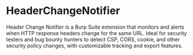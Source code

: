 # HeaderChangeNotifier
Header Change Notifier is a Burp Suite extension that monitors and alerts when HTTP response headers change for the same URL. Ideal for security testers and bug bounty hunters to detect CSP, CORS, cookie, and other security policy changes, with customizable tracking and export features.

